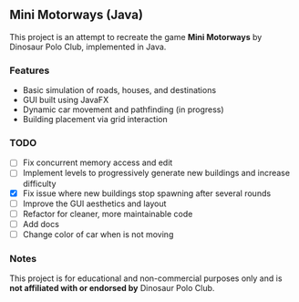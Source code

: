 ## Mini Motorways (Java)

This project is an attempt to recreate the game **Mini Motorways** by Dinosaur Polo Club, implemented in Java.

### Features

- Basic simulation of roads, houses, and destinations
- GUI built using JavaFX
- Dynamic car movement and pathfinding (in progress)
- Building placement via grid interaction

### TODO

- [ ] Fix concurrent memory access and edit
- [ ] Implement levels to progressively generate new buildings and increase difficulty
- [x] Fix issue where new buildings stop spawning after several rounds
- [ ] Improve the GUI aesthetics and layout
- [ ] Refactor for cleaner, more maintainable code
- [ ] Add docs
- [ ] Change color of car when is not moving
### Notes

This project is for educational and non-commercial purposes only and is **not affiliated with or endorsed by** Dinosaur Polo Club.
